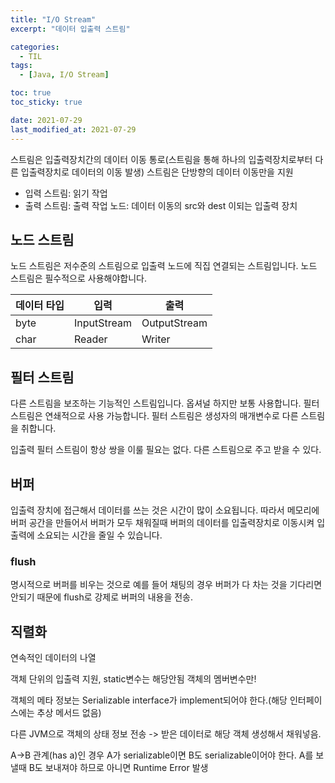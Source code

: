 ```yaml
---
title: "I/O Stream"
excerpt: "데이터 입출력 스트림"

categories:
  - TIL
tags:
  - [Java, I/O Stream]

toc: true
toc_sticky: true

date: 2021-07-29
last_modified_at: 2021-07-29
---
```


스트림은 입출력장치간의 데이터 이동 통로(스트림을 통해 하나의 입출력장치로부터 다른 입출력장치로 데이터의 이동 발생)
스트림은 단방향의 데이터 이동만을 지원

- 입력 스트림: 읽기 작업
- 출력 스트림: 출력 작업
  노드: 데이터 이동의 src와 dest 이되는 입출력 장치

## 노드 스트림

노드 스트림은 저수준의 스트림으로 입출력 노드에 직집 연결되는 스트림입니다. 노드 스트림은 필수적으로 사용해야합니다.

| 데이터 타입 | 입력        | 출력         |
| ----------- | ----------- | ------------ |
| byte        | InputStream | OutputStream |
| char        | Reader      | Writer       |

## 필터 스트림

다른 스트림을 보조하는 기능적인 스트림입니다. 옵셔널 하지만 보통 사용합니다. 필터 스트림은 연쇄적으로 사용 가능합니다. 필터 스트림은 생성자의 매개변수로 다른 스트림을 취합니다.

입출력 필터 스트림이 항상 쌍을 이룰 필요는 없다. 다른 스트림으로 주고 받을 수 있다.

## 버퍼

입출력 장치에 접근해서 데이터를 쓰는 것은 시간이 많이 소요됩니다. 따라서 메모리에 버퍼 공간을 만들어서 버퍼가 모두 채워질때 버퍼의 데이터를 입출력장치로 이동시켜 입출력에 소요되는 시간을 줄일 수 있습니다.

### flush

명시적으로 버퍼를 비우는 것으로 예를 들어 채팅의 경우 버퍼가 다 차는 것을 기다리면 안되기 때문에 flush로 강제로 버퍼의 내용을 전송.

## 직렬화

연속적인 데이터의 나열

객체 단위의 입출력 지원, static변수는 해당안됨 객체의 멤버변수만!

객체의 메타 정보는 Serializable interface가 implement되어야 한다.(해당 인터페이스에는 추상 메서드 없음)

다른 JVM으로 객체의 상태 정보 전송 -> 받은 데이터로 해당 객체 생성해서 채워넣음.

A->B 관계(has a)인 경우 A가 serializable이면 B도 serializable이어야 한다.
A를 보낼때 B도 보내져야 하므로
아니면 Runtime Error 발생
